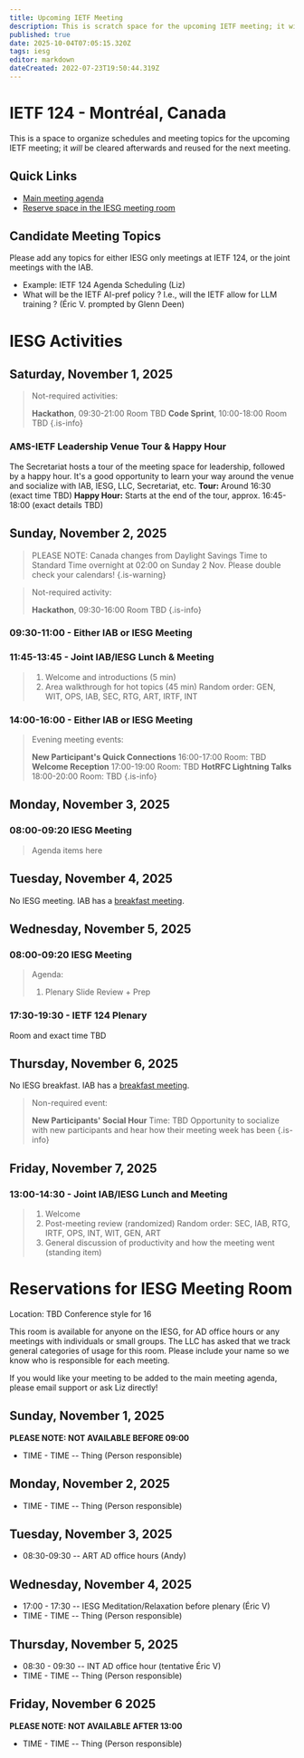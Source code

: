 ```yaml
---
title: Upcoming IETF Meeting
description: This is scratch space for the upcoming IETF meeting; it will be cleared afterwards and reused for the next meeting.
published: true
date: 2025-10-04T07:05:15.320Z
tags: iesg
editor: markdown
dateCreated: 2022-07-23T19:50:44.319Z
---
```


# IETF 124 - Montréal, Canada
This is a space to organize schedules and meeting topics for the upcoming IETF meeting; it *will* be cleared afterwards and reused for the next meeting. 

## Quick Links
- [Main meeting agenda](https://datatracker.ietf.org/meeting/agenda/)
- [Reserve space in the IESG meeting room](#IESGBreakoutRoom)


## Candidate Meeting Topics
Please add any topics for either IESG only meetings at IETF 124, or the joint meetings with the IAB.

- Example: IETF 124 Agenda Scheduling (Liz)
- What will be the IETF AI-pref policy ? I.e., will the IETF allow for LLM training ? (Éric V. prompted by Glenn Deen)


# IESG Activities

## Saturday, November 1, 2025


> Not-required activities:
> 
>  **Hackathon**, 09:30-21:00
>     Room TBD
>  **Code Sprint**, 10:00-18:00
>    Room TBD
{.is-info}



### AMS-IETF Leadership Venue Tour & Happy Hour
The Secretariat hosts a tour of the meeting space for leadership, followed by a happy hour. It's a good opportunity to learn your way around the venue and socialize with IAB, IESG, LLC, Secretariat, etc.
**Tour:** Around 16:30 (exact time TBD)
**Happy Hour:** Starts at the end of the tour, approx. 16:45-18:00 (exact details TBD)




## Sunday, November 2, 2025

> PLEASE NOTE: Canada changes from Daylight Savings Time to Standard Time overnight at 02:00 on Sunday 2 Nov. Please double check your calendars!
{.is-warning}


> Not-required activity:
> 
>   **Hackathon**, 09:30-16:00
>     Room TBD
{.is-info}


### 09:30-11:00 - Either IAB or IESG Meeting

### 11:45-13:45 - Joint IAB/IESG Lunch & Meeting

>1. Welcome and introductions (5 min)
>2. Area walkthrough for hot topics (45 min)
    Random order: GEN, WIT, OPS, IAB, SEC, RTG, ART, IRTF, INT

### 14:00-16:00 - Either IAB or IESG Meeting


> Evening meeting events:
> 
> **New Participant's Quick Connections** 16:00-17:00
>   Room: TBD
> **Welcome Reception** 17:00-19:00
>   Room: TBD
> **HotRFC Lightning Talks** 18:00-20:00
>   Room: TBD
{.is-info}




## Monday, November 3, 2025

### 08:00-09:20 IESG Meeting

>Agenda items here
 
## Tuesday, November 4, 2025

No IESG meeting. IAB has a [breakfast meeting](https://wiki.ietf.org/group/iab/Agenda124).


  
## Wednesday, November 5, 2025
### 08:00-09:20 IESG Meeting 


> Agenda:
> 1. Plenary Slide Review + Prep



### 17:30-19:30 - IETF 124 Plenary 
Room and exact time TBD


## Thursday, November 6, 2025

No IESG breakfast. IAB has a [breakfast meeting](https://wiki.ietf.org/group/iab/Agenda124).

> Non-required event:
> 
> **New Participants' Social Hour** Time: TBD
> Opportunity to socialize with new participants and hear how their meeting week has been
{.is-info}


## Friday, November 7, 2025

### 13:00-14:30 - Joint IAB/IESG Lunch and Meeting

> 1. Welcome
> 2. Post-meeting review (randomized)
    Random order: SEC, IAB, RTG, IRTF, OPS, INT, WIT, GEN, ART
> 3. General discussion of productivity and how the meeting went (standing item)



# <a id="IESGBreakoutRoom"></a>Reservations for IESG Meeting Room

Location: TBD
Conference style for 16

This room is available for anyone on the IESG, for AD office hours or any meetings with individuals or small groups. The LLC has asked that we track general categories of usage for this room. Please include your name so we know who is responsible for each meeting.

If you would like your meeting to be added to the main meeting agenda, please email support or ask Liz directly!

## Sunday, November 1, 2025
**PLEASE NOTE: NOT AVAILABLE BEFORE 09:00**

* TIME - TIME -- Thing (Person responsible)

## Monday, November 2, 2025

* TIME - TIME -- Thing (Person responsible)


## Tuesday, November 3, 2025

* 08:30-09:30 -- ART AD office hours (Andy)


## Wednesday, November 4, 2025

* 17:00 - 17:30 -- IESG Meditation/Relaxation before plenary (Éric V)
* TIME - TIME -- Thing (Person responsible)


## Thursday, November 5, 2025

* 08:30 - 09:30 -- INT AD office hour (tentative Éric V)
* TIME - TIME -- Thing (Person responsible)


## Friday, November 6 2025
**PLEASE NOTE: NOT AVAILABLE AFTER 13:00**

* TIME - TIME -- Thing (Person responsible)


